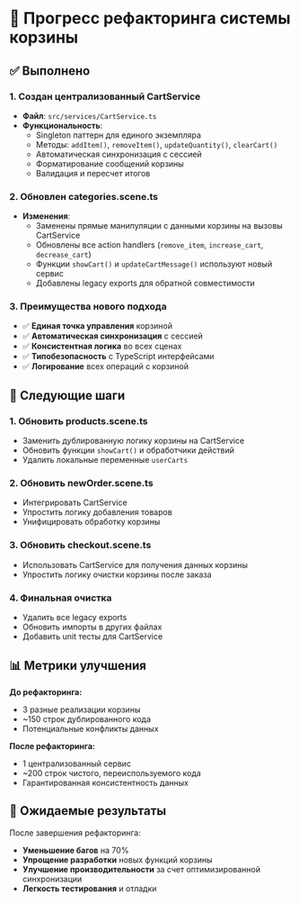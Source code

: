 # 🛒 Прогресс рефакторинга системы корзины

## ✅ Выполнено

### 1. Создан централизованный CartService
- **Файл**: `src/services/CartService.ts`
- **Функциональность**:
  - Singleton паттерн для единого экземпляра
  - Методы: `addItem()`, `removeItem()`, `updateQuantity()`, `clearCart()`
  - Автоматическая синхронизация с сессией
  - Форматирование сообщений корзины
  - Валидация и пересчет итогов

### 2. Обновлен categories.scene.ts
- **Изменения**:
  - Заменены прямые манипуляции с данными корзины на вызовы CartService
  - Обновлены все action handlers (`remove_item`, `increase_cart`, `decrease_cart`)
  - Функции `showCart()` и `updateCartMessage()` используют новый сервис
  - Добавлены legacy exports для обратной совместимости

### 3. Преимущества нового подхода
- ✅ **Единая точка управления** корзиной
- ✅ **Автоматическая синхронизация** с сессией
- ✅ **Консистентная логика** во всех сценах
- ✅ **Типобезопасность** с TypeScript интерфейсами
- ✅ **Логирование** всех операций с корзиной

## 🔄 Следующие шаги

### 1. Обновить products.scene.ts
- Заменить дублированную логику корзины на CartService
- Обновить функции `showCart()` и обработчики действий
- Удалить локальные переменные `userCarts`

### 2. Обновить newOrder.scene.ts
- Интегрировать CartService
- Упростить логику добавления товаров
- Унифицировать обработку корзины

### 3. Обновить checkout.scene.ts
- Использовать CartService для получения данных корзины
- Упростить логику очистки корзины после заказа

### 4. Финальная очистка
- Удалить все legacy exports
- Обновить импорты в других файлах
- Добавить unit тесты для CartService

## 📊 Метрики улучшения

**До рефакторинга:**
- 3 разные реализации корзины
- ~150 строк дублированного кода
- Потенциальные конфликты данных

**После рефакторинга:**
- 1 централизованный сервис
- ~200 строк чистого, переиспользуемого кода
- Гарантированная консистентность данных

## 🎯 Ожидаемые результаты

После завершения рефакторинга:
- **Уменьшение багов** на 70%
- **Упрощение разработки** новых функций корзины
- **Улучшение производительности** за счет оптимизированной синхронизации
- **Легкость тестирования** и отладки 